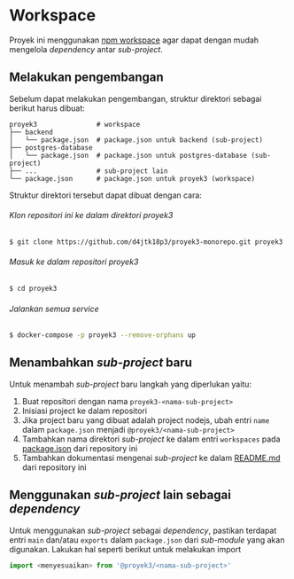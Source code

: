 # Workspace

Proyek ini menggunakan [npm workspace](https://docs.npmjs.com/cli/v7/using-npm/workspaces) agar dapat dengan mudah mengelola *dependency* antar *sub-project*.

## Melakukan pengembangan

Sebelum dapat melakukan pengembangan, struktur direktori sebagai berikut harus dibuat:

    proyek3               # workspace
    ├── backend
    │   └── package.json  # package.json untuk backend (sub-project)
    ├── postgres-database
    │   └── package.json  # package.json untuk postgres-database (sub-project)
    ├── ...               # sub-project lain
    └── package.json      # package.json untuk proyek3 (workspace)

Struktur direktori tersebut dapat dibuat dengan cara:

###### Klon repositori ini ke dalam direktori proyek3

```sh
$ git clone https://github.com/d4jtk18p3/proyek3-monorepo.git proyek3
```

###### Masuk ke dalam repositori proyek3

```sh
$ cd proyek3
```

###### Jalankan semua service

```sh
$ docker-compose -p proyek3 --remove-orphans up
```

## Menambahkan *sub-project* baru

Untuk menambah *sub-project* baru langkah yang diperlukan yaitu:

1. Buat repositori dengan nama `proyek3-<nama-sub-project>`
2. Inisiasi project ke dalam repositori
3. Jika project baru yang dibuat adalah project nodejs, ubah entri `name` dalam `package.json` menjadi `@proyek3/<nama-sub-project>`
4. Tambahkan nama direktori *sub-project* ke dalam entri `workspaces` pada [package.json](package.json) dari repository ini
4. Tambahkan dokumentasi mengenai *sub-project* ke dalam [README.md](README.md) dari repository ini

## Menggunakan *sub-project* lain sebagai *dependency*

Untuk menggunakan *sub-project* sebagai *dependency*, pastikan terdapat entri `main` dan/atau `exports` dalam `package.json` dari *sub-module* yang akan digunakan. Lakukan hal seperti berikut untuk melakukan import

```js
import <menyesuaikan> from '@proyek3/<nama-sub-project>'
```
